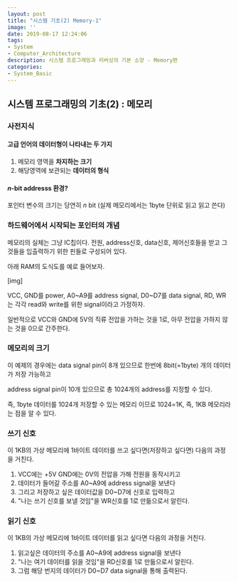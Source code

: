 ```yaml
---
layout: post
title: "시스템 기초(2) Memory-1"
image: ''
date: 2019-08-17 12:24:06
tags: 
- System
- Computer_Architecture
description: 시스템 프로그래밍과 리버싱의 기본 소양 - Memory편
categories:
- System_Basic
---
```


## 시스템 프로그래밍의 기초(2) : 메모리

### 사전지식 

#### 고급 언어의 데이터형이 나타내는 두 가지

1. 메모리 영역을 **차지하는 크기** 
2. 해당영역에 보관되는 **데이터의 형식**

#### *n*-bit addresss 환경?

포인터 변수의 크기는 당연히 *n* bit
(실제 메모리에서는 1byte 단위로 읽고 읽고 쓴다)

### 하드웨어에서 시작되는 포인터의 개념

메모리의 실체는 그냥 IC칩이다.
전원, address신호, data신호, 제어신호들을 받고
그것들을 입출력하기 위한 핀들로 구성되어 있다.

아래 RAM의 도식도를 예로 들어보자.



[img]


VCC, GND를 power,
A0~A9를 address signal,
D0~D7를 data signal,
RD, WR는 각각 read와 write를 위한 signal이라고 가정하자.

일반적으로 VCC와 GND에 5V의 직류 전압을 가하는 것을 1로,
아무 전압을 가하지 않는 것을 0으로 간주한다.

### 메모리의 크기 

이 예제의 경우에는 data signal pin이 8개 있으므로 
한번에 8bit(=1byte) 개의 데이터가 저장 가능하고

address signal pin이 10개 있으므로 총 1024개의 address를 지정할 수 있다.

즉, 1byte 데이터를 1024개 저장할 수 있는 메모리 이므로
1024=1K, 즉, 1KB 메모리라는 점을 알 수 있다.

### 쓰기 신호
이 1KB의 가상 메모리에 1바이트 데이터를 쓰고 싶다면(저장하고 싶다면) 다음의 과정을 거친다.

1. VCC에는 +5V
GND에는 0V의 전압을 가해 전원을 동작시키고
2. 데이터가 들어갈 주소를 A0~A9에 address signal을 보낸다
3. 그리고 저장하고 싶은 데이터값을 D0~D7에 신호로 입력하고
4. "나는 쓰기 신호를 보낼 것임"을 WR신호를 1로 만듦으로서 알린다.


### 읽기 신호 

이 1KB의 가상 메모리에 1바이트 데이터를 읽고 싶다면 다음의 과정을 거친다.

1. 읽고싶은 데이터의 주소를 A0~A9에 address signal을 보낸다
2. "나는 여기 데이터를 읽을 것임"을 RD신호를 1로 만듦으로서 알린다.
3. 그럼 해당 번지의 데이터가 D0~D7 data signal을 통해 출력된다.

